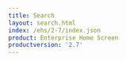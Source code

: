 ```yaml
---
title: Search
layout: search.html
index: /ehs/2-7/index.json
product: Enterprise Home Screen
productversion: '2.7'
---
```













